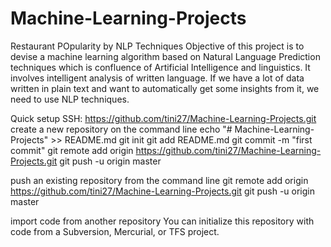 # Machine-Learning-Projects
Restaurant POpularity by NLP Techniques
Objective of this project is to devise a machine learning algorithm based on Natural Language Prediction techniques which is confluence of Artificial Intelligence and linguistics. It involves intelligent analysis of written language. If we have a lot of data written in plain text and want to automatically get some insights from it, we need to use NLP techniques.


Quick setup
SSH: https://github.com/tini27/Machine-Learning-Projects.git
create a new repository on the command line
    echo "# Machine-Learning-Projects" >> README.md
    git init
    git add README.md
    git commit -m "first commit"
    git remote add origin https://github.com/tini27/Machine-Learning-Projects.git
    git push -u origin master
    
 push an existing repository from the command line
     git remote add origin https://github.com/tini27/Machine-Learning-Projects.git
    git push -u origin master
    
 import code from another repository
 You can initialize this repository with code from a Subversion, Mercurial, or TFS project.
